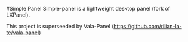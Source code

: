 #Simple Panel
Simple-panel is a lightweight desktop panel (fork of LXPanel).

This project is superseeded by Vala-Panel (https://github.com/rilian-la-te/vala-panel)